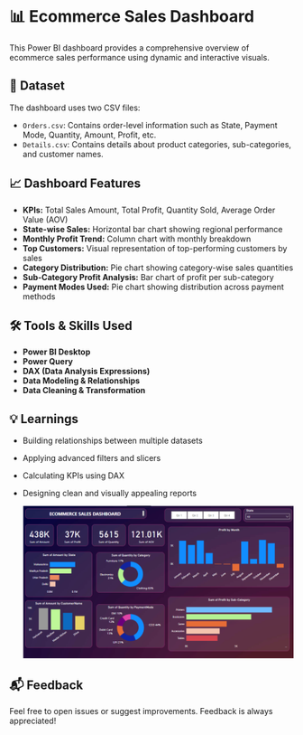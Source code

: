 # 📊 Ecommerce Sales Dashboard

This Power BI dashboard provides a comprehensive overview of ecommerce sales performance using dynamic and interactive visuals.

## 📁 Dataset
The dashboard uses two CSV files:
- `Orders.csv`: Contains order-level information such as State, Payment Mode, Quantity, Amount, Profit, etc.
- `Details.csv`: Contains details about product categories, sub-categories, and customer names.

## 📈 Dashboard Features
- **KPIs:** Total Sales Amount, Total Profit, Quantity Sold, Average Order Value (AOV)
- **State-wise Sales:** Horizontal bar chart showing regional performance
- **Monthly Profit Trend:** Column chart with monthly breakdown
- **Top Customers:** Visual representation of top-performing customers by sales
- **Category Distribution:** Pie chart showing category-wise sales quantities
- **Sub-Category Profit Analysis:** Bar chart of profit per sub-category
- **Payment Modes Used:** Pie chart showing distribution across payment methods

## 🛠 Tools & Skills Used
- **Power BI Desktop**
- **Power Query**
- **DAX (Data Analysis Expressions)**
- **Data Modeling & Relationships**
- **Data Cleaning & Transformation**

## 💡 Learnings
- Building relationships between multiple datasets
- Applying advanced filters and slicers
- Calculating KPIs using DAX
- Designing clean and visually appealing reports

  ![Ecommerce Sales Dashboard](https://github.com/MuhammadFurqanMohsin25Apr/E_Commerce_Sales_Dashboard/blob/main/Dashboard.png)

## 📬 Feedback
Feel free to open issues or suggest improvements. Feedback is always appreciated!

